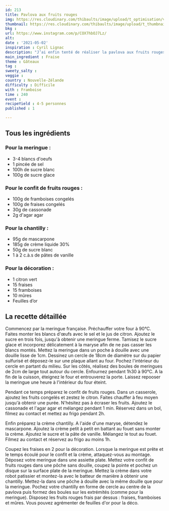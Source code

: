 ```yaml
---
id: 213
title: Pavlova aux fruits rouges
img: https://res.cloudinary.com/thibaults/image/upload/t_optimisation/v1619975230/Recipes/20210502_pavlova_fruits_rouges.jpg
thumbnail: https://res.cloudinary.com/thibaults/image/upload/t_thumbnail_josie/v1619975230/Recipes/20210502_pavlova_fruits_rouges.jpg
bkg : 
url: https://www.instagram.com/p/COX7hbOJ7Lz/
alt: 
date : '2021-05-02'
inspiration : Cyril Lignac
description: "J’ai enfin tenté de réaliser la pavlova aux fruits rouges de Cyril Lignac. C’est d’une légèreté, un délice !"
main_ingredient : Fraise
theme : Gâteaux
tag : 
sweety_salty : 
veggie : 
country : Nouvelle-Zélande
difficulty : Difficile
with : Framboise
time : 240
event : 
recipeYield : 4-5 personnes
published : 1

---
```


## Tous les ingrédients
### Pour la meringue :
 - 3-4 blancs d'oeufs
 - 1 pincée de sel
 - 100h de sucre blanc
 - 100g de sucre glace

### Pour le confit de fruits rouges :
 - 100g de framboises congelés
 - 100g de fraises congelés
 - 30g de cassonade
 - 2g d'agar agar

### Pour la chantilly :
 - 95g de mascarpone
 - 185g de crème liquide 30%
 - 50g de sucre blanc
 - 1 à 2 c.à.s de pâtes de vanille

### Pour la décoration :
 - 1 citron vert
 - 15 fraises
 - 15 framboises
 - 10 mûres
 - Feuilles d’or

## La recette détaillée
Commencez par la meringue française. Préchauffer votre four à 90°C. Faites monter les blancs d'œufs avec le sel et le jus de citron. Ajoutez le sucre en trois fois, jusqu'à obtenir une meringue ferme. Tamisez le sucre glace et incorporez délicatement à la maryse afin de ne pas casser les blancs montés. Mettez la meringue dans un poche à douille avec une douille lisse de 1cm. Dessinez un cercle de 18cm de diamètre sur du papier sulfurisé et déposez-le sur une plaque allant au four. Pochez l'intérieur du cercle en partant du milieu. Sur les côtés, réalisez des boules de meringues de 2cm de large tout autour du cercle. Enfournez pendant 1h30 à 90°C. A la fin de la cuisson, éteignez le four et entrouverez la porte. Laissez repooser la meringue une heure à l'intérieur du four éteint.

Pendant ce temps préparez le confit de fruits rouges. Dans un casserole, ajoutez les fruits congelés et zestez le citron. Faites chauffer à feu moyen jusqu'à obtenir une purée. N'hésitez pas à écraser les fruits. Ajoutez le cassonade et l'agar agar et mélangez pendant 1 min. Réservez dans un bol, filmez au contact et mettez au frigo pendant 2h.

Enfin préparez la crème chantilly. A l'aide d'une maryse, détendez le mascarpone. Ajoutez la crème petit à petit en battant au fouet sans monter la crème. Ajoutez le sucre et la pâte de vanille. Mélangez le tout au fouet. Filmez au contact et réservez au frigo au moins 1h.

Coupez les fraises en 2 pour la décoration. Lorsque la meringue est prête et le temps écoulé pour le confit et la crème, attaquez-vous au montage. Déposez votre meringue dans une assiette plate. Mettez votre confit de fruits rouges dans une pôche sans douille, coupez la pointe et pochez un disque sur la surface plate de la meringue. Mettez la crème dans votre robot patissier et montez-la avec le batteur de manière à obtenir une chantilly. Mettez-la dans une pôche à douille avec la même douille que pour la meringue. Pochez votre chantilly en forme de cercle au centre de la pavlova puis formez des boules sur les extrémités (comme pour la meringue). Disposez les fruits rouges frais par dessus : fraises, framboises et mûres. Vous pouvez agrémenter de feuilles d'or pour la déco.